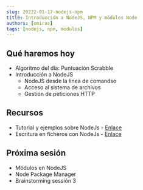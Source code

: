 ```yaml
---
slug: 20222-01-17-nodejs-npm
title: Introducción a NodeJS, NPM y módulos Node
authors: [omiras]
tags: [nodejs, npm, modulos]
---
```


## Qué haremos hoy

- Algoritmo del día: Puntuación Scrabble
- Introducción a NodeJS
  - NodeJS desde la línea de comandso
  - Acceso al sistema de archivos
  - Gestión de peticiones HTTP

## Recursos

- Tutorial y ejemplos sobre NodeJs - [Enlace](https://nodejs.dev/learn)
- Escritura en ficheros con NodeJs - [Enlace](https://www.geeksforgeeks.org/node-js-fs-writefile-method/)

## Próxima sesión

- Módulos en NodeJS
- Node Package Manager
- Brainstorming sessión 3
